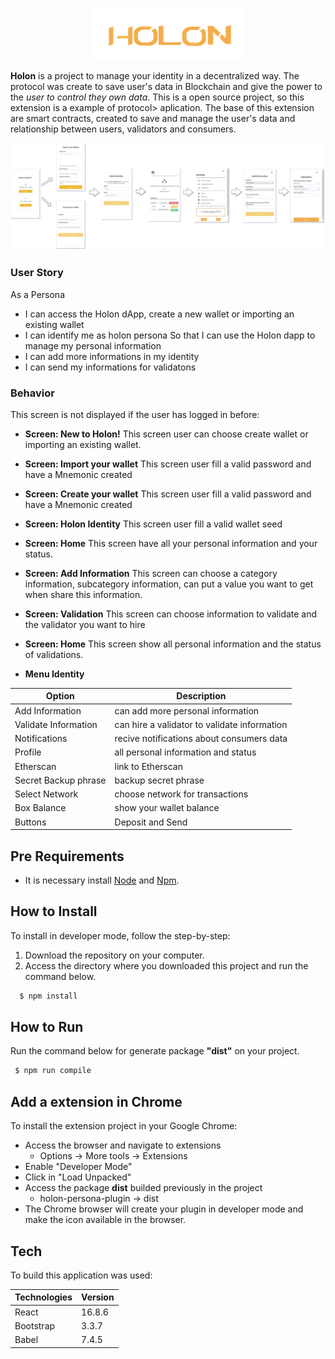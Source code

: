 <p align="center">
  <img src="docs/imgReadme/Holon38.png">
</p>

<p>
<strong>Holon</strong> is a project to manage your identity in a decentralized way. The protocol was create to save user's data in Blockchain and give the power to the <i>user to control they own data</i>. This is a open source project, so this extension is a example of protocol>  aplication.
The base of this extension are smart contracts, created to save and manage the user's data and relationship between users, validators and consumers.
</p>

<img src="docs/imgReadme/Persona.png">

### User Story

As a Persona
- I can access the Holon dApp, create a new wallet or importing an existing wallet
- I can identify me as holon persona
So that	I can use the Holon dapp to manage my personal information
- I can add more informations in my identity
- I can send my informations for validatons

### Behavior

This screen is not displayed if the user has logged in before:
- **Screen: New to Holon!**
This screen user can choose create wallet or importing an existing wallet.
- **Screen: Import your wallet**
This screen user fill  a valid password and have a Mnemonic created
- **Screen: Create your wallet**
This screen user fill  a valid password and have a Mnemonic created
- **Screen: Holon Identity**
This screen user fill  a valid wallet seed
- **Screen: Home**
This screen have all your personal information and your status.
- **Screen: Add Information**
This screen can choose a category information, subcategory information, can put a value you want to get when share this information.
- **Screen: Validation**
This screen can choose information to validate and the validator you want to hire
- **Screen: Home**
This screen show all personal information and the status of validations.

- **Menu Identity**

 Option | Description |
 ------ |------|
Add Information |can add more personal information|
Validate Information|can hire a validator to validate information|
Notifications | recive notifications about consumers data|
Profile | all personal information and status |
Etherscan |link to Etherscan |
Secret Backup phrase| backup secret phrase|
Select Network|choose network for transactions |
Box Balance | show your wallet balance |
Buttons | Deposit and Send |


## Pre Requirements

- It is necessary install [Node](https://nodejs.org/en/) and [Npm](https://www.npmjs.com/).

## How to Install

To install in developer mode, follow the step-by-step:
1. Download the repository on your computer. 
2. Access the directory where you downloaded this project and run the command below.
```sh
  $ npm install
```

## How to Run

Run the command below for generate package **"dist"** on your project.
```sh
 $ npm run compile
```

## Add a extension in Chrome

To install the extension project in your Google Chrome:
- Access the browser and navigate to extensions 
  - Options -> More tools -> Extensions
- Enable "Developer Mode"
- Click in "Load Unpacked"
- Access the package **dist** builded previously in the project
  - holon-persona-plugin -> dist
- The Chrome browser will create your plugin in developer mode and make the icon available in the browser.

## Tech
To build this application was used:

 Technologies | Version |
 ------ |------|
  React | 16.8.6 |
  Bootstrap | 3.3.7 |
  Babel | 7.4.5 |
